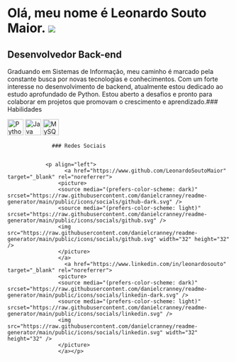 Olá, meu nome é Leonardo Souto Maior. ![](https://user-images.githubusercontent.com/18350557/176309783-0785949b-9127-417c-8b55-ab5a4333674e.gif)
================================================================================================================================================

Desenvolvedor Back-end
----------------------

Graduando em Sistemas de Informação, meu caminho é marcado pela constante busca por novas tecnologias e conhecimentos. Com um forte interesse no desenvolvimento de backend, atualmente estou dedicado ao estudo aprofundado de Python. Estou aberto a desafios e pronto para colaborar em projetos que promovam o crescimento e aprendizado.### Habilidades 
<p align="left">
 <a href="https://www.python.org/" target="_blank" rel="noreferrer"><img src="https://raw.githubusercontent.com/ danielcranney/readme-generator/main/public/icons/skills/python-colored.svg" width="36" height="36" alt="Python" /></a> <a href="https://www.oracle.com/java/" target="_blank" rel="noreferrer"><img src="https://raw.githubusercontent.com/danielcranney/readme-generator/ main/public/icons/skills/java-colored.svg" width="36" height="36" alt="Java" /></a> <a href="https://www.mysql.com/ " target="_blank" rel="noreferrer"><img src="https://raw.githubusercontent.com/danielcranney/readme-generator/main/public/icons/skills/mysql-colored.svg" width=" 36" altura="36" alt="MySQL" /></a>
                    </p>
                    
                  ### Redes Sociais
                  
                   
                <p align="left"> 
                      <a href="https://www.github.com/LeonardoSoutoMaior" target="_blank" rel="noreferrer">
                    <picture>
                    <source media="(prefers-color-scheme: dark)" srcset="https://raw.githubusercontent.com/danielcranney/readme-generator/main/public/icons/socials/github-dark.svg" />
                    <source media="(prefers-color-scheme: light)" srcset="https://raw.githubusercontent.com/danielcranney/readme-generator/main/public/icons/socials/github.svg" />
                    <img src="https://raw.githubusercontent.com/danielcranney/readme-generator/main/public/icons/socials/github.svg" width="32" height="32" />
                    </picture>
                    </a>
                      <a href="https://www.linkedin.com/in/leonardosouto" target="_blank" rel="noreferrer">
                    <picture>
                    <source media="(prefers-color-scheme: dark)" srcset="https://raw.githubusercontent.com/danielcranney/readme-generator/main/public/icons/socials/linkedin-dark.svg" />
                    <source media="(prefers-color-scheme: light)" srcset="https://raw.githubusercontent.com/danielcranney/readme-generator/main/public/icons/socials/linkedin.svg" />
                    <img src="https://raw.githubusercontent.com/danielcranney/readme-generator/main/public/icons/socials/linkedin.svg" width="32" height="32" />
                    </picture>
                    </a></p>
